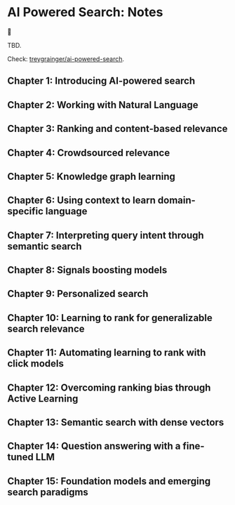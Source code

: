 # AI Powered Search: Notes

:construction:

TBD.

Check: [treygrainger/ai-powered-search](https://github.com/treygrainger/ai-powered-search).

## Chapter 1: Introducing AI-powered search

## Chapter 2: Working with Natural Language

## Chapter 3: Ranking and content-based relevance

## Chapter 4: Crowdsourced relevance

## Chapter 5: Knowledge graph learning

## Chapter 6: Using context to learn domain-specific language

## Chapter 7: Interpreting query intent through semantic search

## Chapter 8: Signals boosting models

## Chapter 9: Personalized search

## Chapter 10: Learning to rank for generalizable search relevance

## Chapter 11: Automating learning to rank with click models

## Chapter 12: Overcoming ranking bias through Active Learning

## Chapter 13: Semantic search with dense vectors

## Chapter 14: Question answering with a fine-tuned LLM

## Chapter 15: Foundation models and emerging search paradigms



